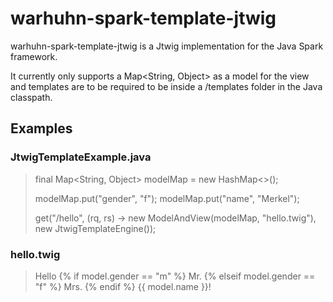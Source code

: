 warhuhn-spark-template-jtwig
============================

warhuhn-spark-template-jtwig is a Jtwig implementation for the Java Spark framework.

It currently only supports a Map<String, Object> as a model for the view and templates are to be required to be 
inside a /templates folder in the Java classpath.

Examples
--------

### JtwigTemplateExample.java
> final Map<String, Object> modelMap = new HashMap<>();
>
> modelMap.put("gender", "f");
> modelMap.put("name", "Merkel");
>
> get("/hello", (rq, rs) -> new ModelAndView(modelMap, "hello.twig"), new JtwigTemplateEngine());

### hello.twig
>  Hello {% if model.gender == "m" %}
>      Mr.
>  {% elseif model.gender == "f" %}
>      Mrs.
>  {% endif %} {{ model.name }}!